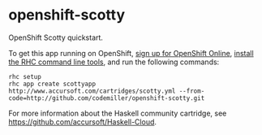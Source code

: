 openshift-scotty
================

OpenShift Scotty quickstart.

To get this app running on OpenShift, [sign up for OpenShift Online](https://www.openshift.com/app/account/new), [install the RHC command line tools](https://www.openshift.com/developers/rhc-client-tools-install), and run the following commands:

    rhc setup
    rhc app create scottyapp http://www.accursoft.com/cartridges/scotty.yml --from-code=http://github.com/codemiller/openshift-scotty.git

For more information about the Haskell community cartridge, see https://github.com/accursoft/Haskell-Cloud. 

